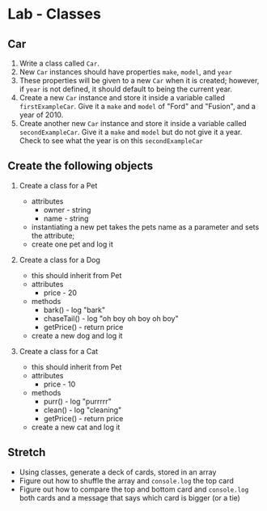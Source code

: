 # Lab - Classes


## Car

1. Write a class called `Car`.<br>
2. New `Car` instances should have properties `make`, `model`, and `year`<br>
3. These properties will be given to a new `Car` when it is created; however, if `year` is not defined, it should default to being the current year. <br>
4. Create a new `Car` instance and store it inside a variable called `firstExampleCar`. Give it a `make` and `model` of "Ford" and "Fusion", and a year of 2010.<br>
5. Create another new `Car` instance and store it inside a variable called `secondExampleCar`. Give it a `make` and `model` but do not give it a year. Check to see what the year is on this `secondExampleCar`

## Create the following objects

1. Create a class for a Pet
    - attributes
        - owner - string
        - name - string
    - instantiating a new pet takes the pets name as a parameter and sets the attribute;
    - create one pet and log it

1. Create a class for a Dog
    - this should inherit from Pet
    - attributes
        - price - 20
    - methods
        - bark() - log "bark"
        - chaseTail() - log "oh boy oh boy oh boy"
        - getPrice() - return price
    - create a new dog and log it


1. Create a class for a Cat
    - this should inherit from Pet
    - attributes
        - price - 10
    - methods
        - purr() - log "purrrrr"
        - clean() - log "cleaning"
        - getPrice() - return price
    - create a new cat and log it



## Stretch

- Using classes, generate a deck of cards, stored in an array
- Figure out how to shuffle the array and `console.log` the top card
- Figure out how to compare the top and bottom card and `console.log` both cards and a message that says which card is bigger (or a tie)

